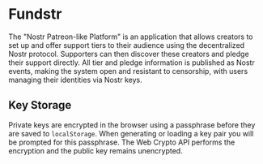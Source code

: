 # Fundstr

The "Nostr Patreon-like Platform" is an application that allows creators to set up and offer support tiers to their audience using the decentralized Nostr protocol. Supporters can then discover these creators and pledge their support directly. All tier and pledge information is published as Nostr events, making the system open and resistant to censorship, with users managing their identities via Nostr keys.

## Key Storage

Private keys are encrypted in the browser using a passphrase before they are
saved to `localStorage`. When generating or loading a key pair you will be
prompted for this passphrase. The Web Crypto API performs the encryption and the
public key remains unencrypted.
